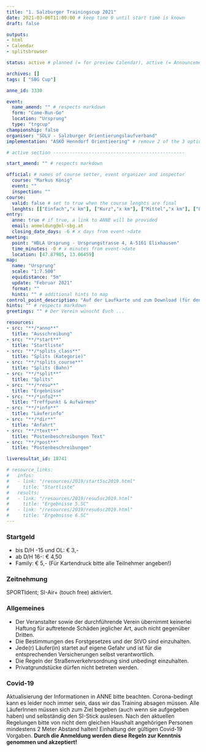 ```yaml
---
title: "1. Salzburger Trainingscup 2021"
date: 2021-03-06T11:00:00 # keep time 0 until start time is known
draft: false

outputs:
- html
- Calendar
- splitsbrowser

status: active # planned (= for preview Calendar), active (= Announcement...), done (=Results...), canceled (for canceled events)

archives: []
tags: [ "SBG Cup"]

anne_id: 3330

event:
  name_amend: "" # respects markdown
  form: "Come-Run-Go"
  location: "Ursprung"
  type: "trgcup"
championship: false
organiser: "SOLV - Salzburger Orientierungslaufverband"
implementation: "ASKÖ Henndorf Orientieering" # remove 2 of the 3 options

# active section ------------------------------------------------

start_amend: "" # respects markdown

official: # names of course setter, event organizer and inspector
  course: "Markus König"
  event: ""
  inspection: ""
course:
  valid: false # set to true when the course lenghts are final
  lenghts: [["Einfach","x km"], ["Kurz","x km"], ["Mittel","x km"], ["Lang","x km"]]
entry:
  anne: true # if true, a link to ANNE will be provided
  email: anmeldung@ol-sbg.at
  closing_date_days: -6 # x days from event->date
meeting:
  point: "HBLA Ursprung - Ursprungstrasse 4, A-5161 Elixhausen"
  time_minutes: -0 # x minutes from event->date
  location: [47.87985, 13.06459]
map:
  name: "Ursprung"
  scale: "1:7.500"
  equidistance: "5m"
  update: "Februar 2021"
  format: ""
  hints: "" # additional hints to map
control_point_description: "Auf der Laufkarte und zum Download (für den Ausdruck zuhause)"
hints: "" # respects markdown
greetings: "" # Der Verein wünscht Euch ...

resources:
- src: "**/*anno**"
  title: "Ausschreibung"
- src: "**/*start**"
  title: "Startliste"
- src: "**/*splits_class**"
  title: "Splits (Kategorie)"
- src: "**/*splits_course**"
  title: "Splits (Bahn)"
- src: "**/*split**"
  title: "Splits"
- src: "**/*resu**"
  title: "Ergebnisse"
- src: "**/*info2**"
  title: "Treffpunkt & Aufwärmen"
- src: "**/*info**"
  title: "Läuferinfo"
- src: "**/*dir**"
  title: "Anfahrt"
- src: "**/*text**"
  title: "Postenbeschreibungen Text"
- src: "**/*post**"
  title: "Postenbeschreibungen"

liveresultat_id: 18741

# resource_links:
#   infos:
#   - link: "/resources/2019/start5sc2019.html"
#     title: "Startliste"
#   results:
#   - link: "/resources/2019/resu5sc2019.html"
#     title: "Ergebnisse 5.SC"
#   - link: "/resources/2019/resu6sc2019.html"
#     title: "Ergebnisse 6.SC"
---
```


### Startgeld

- bis D/H -15 und OL: € 3,-
- ab D/H 16-: € 4,50
- Family: € 5,- (Für Kartendruck bitte alle Teilnehmer angeben!)

### Zeitnehmung

SPORTIdent; SI-Air+ (touch free) aktiviert.

### Allgemeines

- Der Veranstalter sowie der durchführende Verein übernimmt keinerlei Haftung für auftretende Schäden jeglicher Art, auch nicht gegenüber Dritten.
- Die Bestimmungen des Forstgesetzes und der StVO sind einzuhalten.
- Jede\(r) Läufer(in) startet auf eigene Gefahr und ist für die entsprechenden Versicherungen selbst verantwortlich.
- Die Regeln der Straßenverkehrsordnung sind unbedingt einzuhalten.
- Privatgrundstücke dürfen nicht betreten werden.

### Covid-19

Aktualisierung der Informationen in ANNE bitte beachten. Corona-bedingt kann es leider noch immer sein, dass wir das Training absagen müssen. 
Alle LäuferInnen müssen sich zum Ziel begeben (auch wenn sie aufgegeben haben) und selbständig den SI-Stick auslesen. 
Nach den aktuellen Regelungen bitte von nicht dem gleichen Haushalt angehörigen Personen mindestens 2 Meter Abstand halten!
Einhaltung der gültigen Covid-19 Vorgaben. **Durch die Anmeldung werden diese Regeln zur Kenntnis genommen und akzeptiert!**
